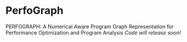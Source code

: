 # PerfoGraph
PERFOGRAPH: A Numerical Aware Program Graph Representation for Performance Optimization and Program Analysis
*Code will release soon!*
